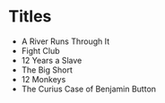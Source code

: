 # Titles

- A River Runs Through It
- Fight Club
- 12 Years a Slave
- The Big Short
- 12 Monkeys
- The Curius Case of Benjamin Button
